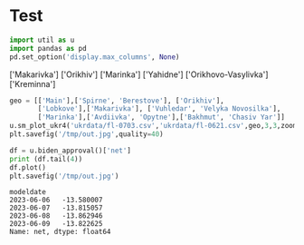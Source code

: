 # Test

```python
import util as u
import pandas as pd
pd.set_option('display.max_columns', None)
```





['Makarivka']
['Orikhiv']
['Marinka']
['Yahidne']
['Orikhovo-Vasylivka']
['Kreminna']





```python
geo = [['Main'],['Spirne', 'Berestove'], ['Orikhiv'],
       ['Lobkove'],['Makarivka'], ['Vuhledar', 'Velyka Novosilka'],
       ['Marinka'],['Avdiivka', 'Opytne'],['Bakhmut', 'Chasiv Yar']]
u.sm_plot_ukr4('ukrdata/fl-0703.csv','ukrdata/fl-0621.csv',geo,3,3,zoom=0.03,fsize=(12,12),)
plt.savefig('/tmp/out.jpg',quality=40)
```
































































```python
df = u.biden_approval()['net']
print (df.tail(4))
df.plot()
plt.savefig('/tmp/out.jpg')
```

```text
modeldate
2023-06-06   -13.580007
2023-06-07   -13.815057
2023-06-08   -13.862946
2023-06-09   -13.822625
Name: net, dtype: float64
```




